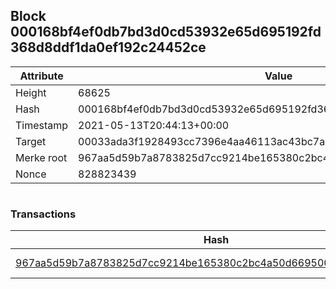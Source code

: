 ## Block 000168bf4ef0db7bd3d0cd53932e65d695192fd368d8ddf1da0ef192c24452ce

Attribute | Value
--- | ---
Height | 68625
Hash | 000168bf4ef0db7bd3d0cd53932e65d695192fd368d8ddf1da0ef192c24452ce
Timestamp | 2021-05-13T20:44:13+00:00
Target | 00033ada3f1928493cc7396e4aa46113ac43bc7ac52aab5d08e3934913716f64
Merke root | 967aa5d59b7a8783825d7cc9214be165380c2bc4a50d669500cc008f09199060
Nonce | 828823439

```

```

### Transactions

Hash | Amount
--- | ---
[967aa5d59b7a8783825d7cc9214be165380c2bc4a50d669500cc008f09199060](967aa5d59b7a8783825d7cc9214be165380c2bc4a50d669500cc008f09199060.md) | 10.00000000 SKEPTI 
